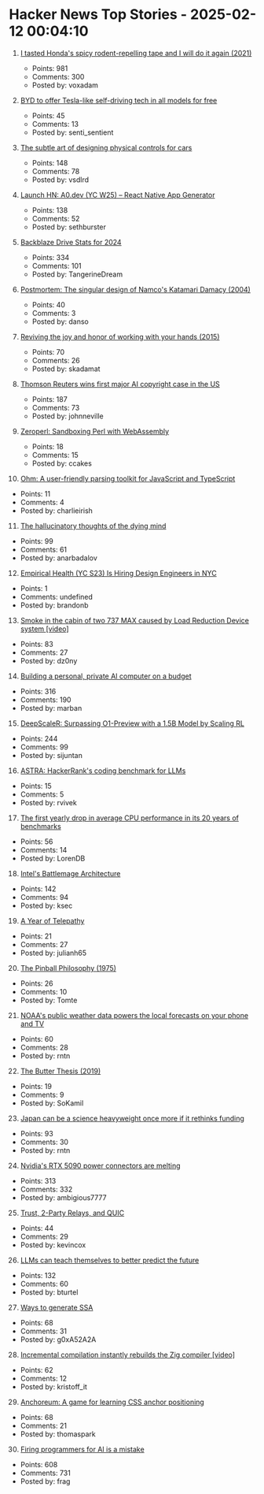 # Hacker News Top Stories - 2025-02-12 00:04:10

1. [I tasted Honda's spicy rodent-repelling tape and I will do it again (2021)](https://haterade.substack.com/p/i-tasted-hondas-spicy-rodent-repelling)
   - Points: 981
   - Comments: 300
   - Posted by: voxadam

2. [BYD to offer Tesla-like self-driving tech in all models for free](https://www.asiafinancial.com/byd-to-offer-tesla-like-self-driving-tech-in-all-models-for-free)
   - Points: 45
   - Comments: 13
   - Posted by: senti_sentient

3. [The subtle art of designing physical controls for cars](https://www.theturnsignalblog.com/the-subtle-art-of-designing-physical-control-for-cars/)
   - Points: 148
   - Comments: 78
   - Posted by: vsdlrd

4. [Launch HN: A0.dev (YC W25) – React Native App Generator](undefined)
   - Points: 138
   - Comments: 52
   - Posted by: sethburster

5. [Backblaze Drive Stats for 2024](https://www.backblaze.com/blog/backblaze-drive-stats-for-2024/)
   - Points: 334
   - Comments: 101
   - Posted by: TangerineDream

6. [Postmortem: The singular design of Namco's Katamari Damacy (2004)](https://www.gamedeveloper.com/design/postmortem-the-singular-design-of-namco-s-katamari-damacy-2004-)
   - Points: 40
   - Comments: 3
   - Posted by: danso

7. [Reviving the joy and honor of working with your hands (2015)](https://richmond.com/holmberg-reviving-the-joy-and-honor-of-working-with-your-hands-will-strengthen-our-nation/article_d8130166-855d-53b6-94e1-cb735edcd7cc.html)
   - Points: 70
   - Comments: 26
   - Posted by: skadamat

8. [Thomson Reuters wins first major AI copyright case in the US](https://www.wired.com/story/thomson-reuters-ai-copyright-lawsuit/)
   - Points: 187
   - Comments: 73
   - Posted by: johnneville

9. [Zeroperl: Sandboxing Perl with WebAssembly](https://andrews.substack.com/p/zeroperl-sandboxed-perl-with-webassembly)
   - Points: 18
   - Comments: 15
   - Posted by: ccakes

10. [Ohm: A user-friendly parsing toolkit for JavaScript and TypeScript](https://ohmjs.org/)
   - Points: 11
   - Comments: 4
   - Posted by: charlieirish

11. [The hallucinatory thoughts of the dying mind](https://thereader.mitpress.mit.edu/the-hallucinatory-thoughts-of-the-dying-mind/)
   - Points: 99
   - Comments: 61
   - Posted by: anarbadalov

12. [Empirical Health (YC S23) Is Hiring Design Engineers in NYC](https://www.ycombinator.com/companies/empirical-health/jobs/nZFQWLW-design-engineer)
   - Points: 1
   - Comments: undefined
   - Posted by: brandonb

13. [Smoke in the cabin of two 737 MAX caused by Load Reduction Device system [video]](https://www.youtube.com/watch?v=swlVkYVSlIE)
   - Points: 83
   - Comments: 27
   - Posted by: dz0ny

14. [Building a personal, private AI computer on a budget](https://ewintr.nl/posts/2025/building-a-personal-private-ai-computer-on-a-budget/)
   - Points: 316
   - Comments: 190
   - Posted by: marban

15. [DeepScaleR: Surpassing O1-Preview with a 1.5B Model by Scaling RL](https://pretty-radio-b75.notion.site/DeepScaleR-Surpassing-O1-Preview-with-a-1-5B-Model-by-Scaling-RL-19681902c1468005bed8ca303013a4e2)
   - Points: 244
   - Comments: 99
   - Posted by: sijuntan

16. [ASTRA: HackerRank's coding benchmark for LLMs](https://www.hackerrank.com/ai/astra-reports)
   - Points: 15
   - Comments: 5
   - Posted by: rvivek

17. [The first yearly drop in average CPU performance in its 20 years of benchmarks](https://www.tomshardware.com/pc-components/cpus/passmark-sees-the-first-yearly-drop-in-average-cpu-performance-in-its-20-years-of-benchmark-results)
   - Points: 56
   - Comments: 14
   - Posted by: LorenDB

18. [Intel's Battlemage Architecture](https://chipsandcheese.com/p/intels-battlemage-architecture)
   - Points: 142
   - Comments: 94
   - Posted by: ksec

19. [A Year of Telepathy](https://neuralink.com/blog/a-year-of-telepathy/)
   - Points: 21
   - Comments: 27
   - Posted by: julianh65

20. [The Pinball Philosophy (1975)](https://pinballnirvana.com/forums/threads/the-pinball-philosophy-john-mcphee-1975.22239/)
   - Points: 26
   - Comments: 10
   - Posted by: Tomte

21. [NOAA's public weather data powers the local forecasts on your phone and TV](https://theconversation.com/noaas-vast-public-weather-data-powers-the-local-forecasts-on-your-phone-and-tv-a-private-company-alone-couldnt-match-it-249451)
   - Points: 60
   - Comments: 28
   - Posted by: rntn

22. [The Butter Thesis (2019)](https://nickgrossman.xyz/the-butter-thesis)
   - Points: 19
   - Comments: 9
   - Posted by: SoKamil

23. [Japan can be a science heavyweight once more if it rethinks funding](https://www.nature.com/articles/d41586-025-00394-8)
   - Points: 93
   - Comments: 30
   - Posted by: rntn

24. [Nvidia's RTX 5090 power connectors are melting](https://www.theverge.com/news/609207/nvidia-rtx-5090-power-connector-melting-burning-issues)
   - Points: 313
   - Comments: 332
   - Posted by: ambigious7777

25. [Trust, 2-Party Relays, and QUIC](https://obscura.net/blog/bootstrapping-trust/)
   - Points: 44
   - Comments: 29
   - Posted by: kevincox

26. [LLMs can teach themselves to better predict the future](https://arxiv.org/abs/2502.05253)
   - Points: 132
   - Comments: 60
   - Posted by: bturtel

27. [Ways to generate SSA](https://bernsteinbear.com/blog/ssa/)
   - Points: 68
   - Comments: 31
   - Posted by: g0xA52A2A

28. [Incremental compilation instantly rebuilds the Zig compiler [video]](https://www.youtube.com/clip/Ugkxjn7L0hEfN1XLfH1soaUdCksG3FvJkXIS)
   - Points: 62
   - Comments: 12
   - Posted by: kristoff_it

29. [Anchoreum: A game for learning CSS anchor positioning](https://anchoreum.com)
   - Points: 68
   - Comments: 21
   - Posted by: thomaspark

30. [Firing programmers for AI is a mistake](https://defragzone.substack.com/p/techs-dumbest-mistake-why-firing)
   - Points: 608
   - Comments: 731
   - Posted by: frag

